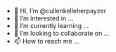 - 👋 Hi, I’m @cullenkelleherpayzer
- 👀 I’m interested in ...
- 🌱 I’m currently learning ...
- 💞️ I’m looking to collaborate on ...
- 📫 How to reach me ...

<!---
cullenkelleherpayzer/cullenkelleherpayzer is a ✨ special ✨ repository because its `README.md` (this file) appears on your GitHub profile.
You can click the Preview link to take a look at your changes.
--->
